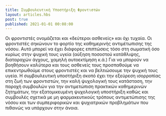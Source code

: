 ```yaml
---
title: Συμβουλευτική Υποστήριξη Φροντιστών
layout: articles.hbs
post: true
published: 2021-01-01 00:08:00
---
```


Οι φροντιστές ονομάζεται και «δεύτεροι ασθενείς» και όχι τυχαία. Οι φροντιστές σηκώνουν το φορτίο της
καθημερινής αντιμέτωπισης
της νόσου. Αυτό μπορεί να έχει διάφορες επιπτώσεις τόσο στη σωματική όσο κυρίως στην ψυχική τους υγεία
(αύξηση
ποσοστού κατάθλιψης, διαταραχών άγχους, χαμηλή αυτοεκτίμηση κ.ά.) Για να μπορούν να βοηθήσουν καλύτερα
και τους
ασθενείς τους προσπαθούμε να επικεντρωθούμε στους φροντιστές και να βελτιώσουμε την ψυχική τους υγεία. Η
συμβουλευτική
υποστήριξη σκοπό έχει την εξεύρεση ισορροπίας στη ζωή των φροντιστών, την καλή ψυχολογική τους
κατάσταση, την παροχή
συμβουλών για την αντιμετώπιση πρακτικών καθημερινών ζητημάτων, την εξατομικευμένη ψυχολογική υποστήριξη
καθώς
και συμβουλές σχετικά με μη φαρμακευτικούς τρόπους αντιμετώπισης της νόσου και των συμπεριφορικών και
ψυχιατρικών
προβλημάτων που πιθανώς να υπάρχουν στην άνοια.